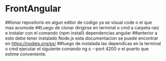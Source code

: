 # FrontAngular

##lonar repositorio en algun editor de codigo ya se visual code o el que mas acomode
##Luego de clonar dirigirse en terminal o cmd a carpeta raiz e instalar con el comando (npm install) dependencias angular ##anterior a esto debe tener instalado Node.js esta documentacion se puede encontrar en https://nodejs.org/es/
##luego de instalada las dependicas en la terminal o cmd ejecutar el siguiente comando ng s --port 4200 o el puerto que estime conveniente.
